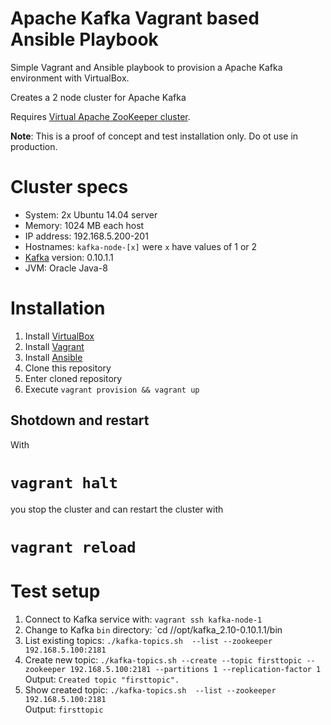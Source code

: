 # Apache Kafka Vagrant based Ansible Playbook

Simple Vagrant and Ansible playbook to provision a Apache Kafka environment with VirtualBox.

Creates a 2 node cluster for Apache Kafka

Requires [Virtual Apache ZooKeeper cluster](https://github.com/skohlmann/virtual-zookeeper-cluster).

__Note__: This is a proof of concept and test installation only. Do ot use in production.

# Cluster specs

- System: 2x Ubuntu 14.04 server
- Memory: 1024 MB each host
- IP address: 192.168.5.200-201
- Hostnames: `kafka-node-[x]` were `x` have values of 1 or 2
- [Kafka](http://kafka.apache.org/) version: 0.10.1.1
- JVM: Oracle Java-8

# Installation

1. Install [VirtualBox](https://www.virtualbox.org/)
2. Install [Vagrant](https://www.vagrantup.com/)
3. Install [Ansible](https://www.ansible.com/)
4. Clone this repository
5. Enter cloned repository
6. Execute `vagrant provision && vagrant up`

## Shotdown and restart

With

# `vagrant halt`

you stop the cluster and can restart the cluster with

# `vagrant reload`

# Test setup

1. Connect to Kafka service with: `vagrant ssh kafka-node-1`
2. Change to Kafka `bin` directory: `cd //opt/kafka_2.10-0.10.1.1/bin
3. List existing topics: `./kafka-topics.sh  --list --zookeeper 192.168.5.100:2181`
4. Create new topic: `./kafka-topics.sh --create --topic firsttopic --zookeeper 192.168.5.100:2181 --partitions 1 --replication-factor 1`<br />Output: `Created topic "firsttopic".`
5. Show created topic: `./kafka-topics.sh  --list --zookeeper 192.168.5.100:2181`<br />Output: `firsttopic`
